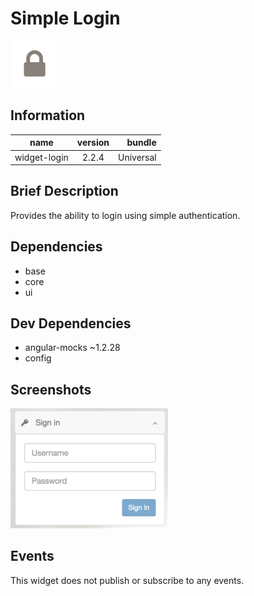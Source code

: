 # Simple Login

<img src="icon.png" title="Widget Icon" />

## Information

| name                  | version           | bundle           |
| ----------------------|:-----------------:| ----------------:|
| widget-login   		| 2.2.4 			| Universal        |

## Brief Description
Provides the ability to login using simple authentication.

## Dependencies

* base
* core
* ui

## Dev Dependencies

* angular-mocks ~1.2.28
* config

## Screenshots
<img src="docs/media/screenshot.png" width="50%" title="Widget Screenshot" />

## Events

This widget does not publish or subscribe to any events.
